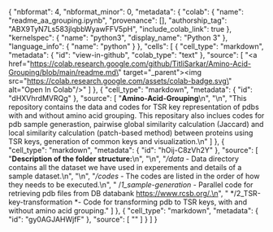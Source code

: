 {
  "nbformat": 4,
  "nbformat_minor": 0,
  "metadata": {
    "colab": {
      "name": "readme_aa_grouping.ipynb",
      "provenance": [],
      "authorship_tag": "ABX9TyN7Ls583jlqbbWyawFFV5pH",
      "include_colab_link": true
    },
    "kernelspec": {
      "name": "python3",
      "display_name": "Python 3"
    },
    "language_info": {
      "name": "python"
    }
  },
  "cells": [
    {
      "cell_type": "markdown",
      "metadata": {
        "id": "view-in-github",
        "colab_type": "text"
      },
      "source": [
        "<a href=\"https://colab.research.google.com/github/TitliSarkar/Amino-Acid-Grouping/blob/main/readme.md\" target=\"_parent\"><img src=\"https://colab.research.google.com/assets/colab-badge.svg\" alt=\"Open In Colab\"/></a>"
      ]
    },
    {
      "cell_type": "markdown",
      "metadata": {
        "id": "dHXVhrdMVRQg"
      },
      "source": [
        "**Amino-Acid-Grouping**\n",
        "\n",
        "This repository contains the data and codes for TSR key representation of pdbs with and without amino acid grouping. This repositary also inclues codes for pdb sample generastion, pairwise global similarity calculation (Jaccard) and local similarity calculation (patch-based method) between proteins using TSR keys, generation of common keys and visualization.\n"
      ]
    },
    {
      "cell_type": "markdown",
      "metadata": {
        "id": "hOij-C8zVh2Y"
      },
      "source": [
        "**Description of the folder structure:**\n",
        "\n",
        "*/data* - Data directory contains all the dataset we have used in experements and details of a sample dataset.\n",
        "\n",
        "*/codes* - The codes are listed in the order of how they needs to be executed.\n",
        "      /*1_sample-generation* - Parallel code for retrieving pdb files from DB databank https://www.rcsb.org/.\n",
        "      */2_TSR-key-transformation *- Code for transforming pdb to TSR keys, with and without amino acid grouping."
      ]
    },
    {
      "cell_type": "markdown",
      "metadata": {
        "id": "gy0AGJAHWjfF"
      },
      "source": [
        ""
      ]
    }
  ]
}